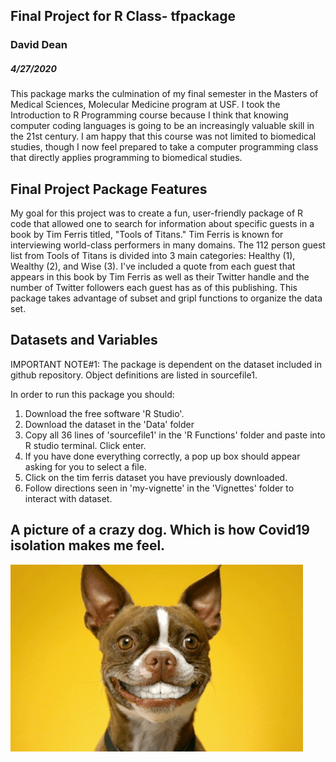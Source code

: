 
## Final Project for R Class- tfpackage
### David Dean
##### 4/27/2020

This package marks the culmination of my final semester in the Masters of Medical Sciences, Molecular Medicine program at USF. I took the Introduction to R Programming course because I think that knowing computer coding languages is going to be an increasingly valuable skill in the 21st century. I am happy that this course was not limited to biomedical studies, though I now feel prepared to take a computer programming class that directly applies programming to biomedical studies. 



## Final Project Package Features

My goal for this project was to create a fun, user-friendly package of R code that allowed one to search for information about specific guests in a book by Tim Ferris titled, "Tools of Titans." Tim Ferris is known for interviewing world-class performers in many domains. The 112 person guest list from Tools of Titans is divided into 3 main categories: Healthy (1), Wealthy (2), and Wise (3). I've included a quote from each guest that appears in this book by Tim Ferris as well as their Twitter handle and the number of Twitter followers each guest has as of this publishing. This package takes advantage of subset and gripl functions to organize the data set. 

## Datasets and Variables

IMPORTANT NOTE#1: The package is dependent on the dataset included in github repository. Object definitions are listed in sourcefile1.

In order to run this package you should:
1. Download the free software 'R Studio'.
2. Download the dataset in the 'Data' folder
3. Copy all 36 lines of 'sourcefile1' in the 'R Functions' folder and paste into R studio terminal. Click enter.
4. If you have done everything correctly, a pop up box should appear asking for you to select a file. 
5. Click on the tim ferris dataset you have previously downloaded.
6. Follow directions seen in 'my-vignette' in the 'Vignettes' folder to interact with dataset.



## A picture of a crazy dog. Which is how Covid19 isolation makes me feel.


![](crazydog.png)



